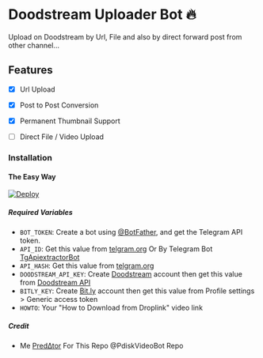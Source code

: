 # Doodstream Uploader Bot 🔥

Upload on Doodstream by Url, File and also by direct forward post from other channel...

## Features

- [x] Url Upload

- [x] Post to Post Conversion

- [x] Permanent Thumbnail Support

- [ ] Direct File / Video Upload

### Installation

#### The Easy Way

[![Deploy](https://www.herokucdn.com/deploy/button.svg)](https://www.heroku.com/deploy?template=https://github.com/hoihoi07/DoodstreamVideobot)

##### Required Variables

- `BOT_TOKEN`: Create a bot using [@BotFather](https://telegram.dog/BotFather), and get the Telegram API token.
- `API_ID`: Get this value from [telgram.org](https://my.telegram.org/apps) Or By Telegram Bot [TgApiextractorBot](https://telegram.dog/TgApiextractorBot)
- `API_HASH`: Get this value from [telgram.org](https://my.telegram.org/apps)
- `DOODSTREAM_API_KEY`: Create [Doodstream](https://doodstream.com/join/s3s3m45tculn) account then get this value from [Doodstream API](https://doodstream.com/api-docs)
- `BITLY_KEY`: Create [Bit.ly](https://bitly.com/a/sign_in) account then get this value from Profile settings > Generic access token
- `HOWTO`: Your "How to Download from Droplink" video link

##### Credit

- Me [Pred∆tor](https://github.com/PredatorHackerzZ) For This Repo @PdiskVideoBot Repo
